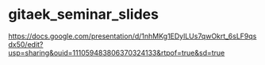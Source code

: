 # gitaek_seminar_slides

https://docs.google.com/presentation/d/1nhMKg1EDylLUs7qwOkrt_6sLF9qsdx50/edit?usp=sharing&ouid=111059483806370324133&rtpof=true&sd=true
